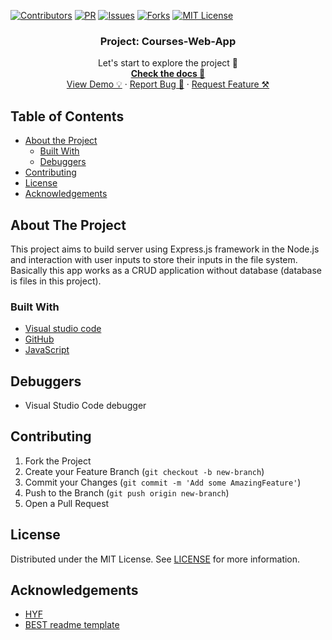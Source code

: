 [![Contributors][contributors-shield]][contributors-url] [![PR][pr-shield]][pr-url] [![Issues][issues-shield]][issues-url] [![Forks][forks-shield]][forks-url] [![MIT License][license-shield]][license-url]

  <h3 align="center">Project: Courses-Web-App</h3>

  <p align="center">
    Let's start to explore the project 🚀 
    <br />
    <a href="https://mametur.github.io/courses-web-app/"><strong>Check the docs 📄</strong></a>
    <br />
    <a href="https://mametur.github.io/courses-web-app/">View Demo 💡</a>
    ·
    <a href="https://github.com/mametur/courses-web-app/issues?q=is%3Aissue+is%3Aclosed">Report Bug 🐞</a>
    ·
    <a href="https://github.com/mametur/courses-web-app/pulls?q=is%3Apr+is%3Aclosed">Request Feature ⚒</a>
  </p>
</p>

## Table of Contents

- [About the Project](#about-the-project)
  - [Built With](#built-with)
  - [Debuggers](#debuggers)
- [Contributing](#contributing)
- [License](#license)
- [Acknowledgements](#acknowledgements)

## About The Project

This project aims to build server using Express.js framework in the Node.js and interaction with user inputs to store their inputs in the file system. Basically this app works as a CRUD application without database (database is files in this project).

### Built With

- [Visual studio code](https://code.visualstudio.com/)
- [GitHub](https://github.com)
- [JavaScript](https://www.javascript.com/)

## Debuggers

- Visual Studio Code debugger

## Contributing

1. Fork the Project
2. Create your Feature Branch (`git checkout -b new-branch`)
3. Commit your Changes (`git commit -m 'Add some AmazingFeature'`)
4. Push to the Branch (`git push origin new-branch`)
5. Open a Pull Request

<!-- LICENSE -->

## License

Distributed under the MIT License. See [LICENSE](https://github.com/mametur/courses-web-app/blob/master/LICENSE) for more information.

## Acknowledgements

- [HYF](https://hackyourfuture.be/)
- [BEST readme template](https://github.com/othneildrew/Best-README-Template/blob/master/README.md)

<!-- MARKDOWN LINKS & IMAGES -->
<!-- https://www.markdownguide.org/basic-syntax/#reference-style-links -->

[contributors-shield]: https://img.shields.io/badge/5-Contributors%20-brightgreen
[contributors-url]: https://github.com/mametur/courses-web-app/graphs/contributors
[forks-shield]: https://img.shields.io/badge/-Forks-blue
[forks-url]: https://github.com/mametur/courses-web-app/network/members
[issues-shield]: https://img.shields.io/badge/-ISSUES-green
[issues-url]: https://github.com/mametur/courses-web-app/issues?q=is%3Aissue+is%3Aclosed
[pr-shield]: https://img.shields.io/badge/-Pull%20Requests%20-blue
[pr-url]: https://github.com/mametur/courses-web-app/pulls?q=is%3Apr+is%3Aclosed
[license-shield]: https://img.shields.io/badge/-LICENSE-brightgreen
[license-url]: https://github.com/mametur/courses-web-app/blob/master/LICENSE
